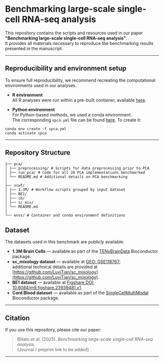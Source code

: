 # Benchmarking large-scale single-cell RNA-seq analysis

This repository contains the scripts and resources used in our paper  
**"Benchmarking large-scale single-cell RNA-seq analysis"**.  
It provides all materials necessary to reproduce the benchmarking results presented in the manuscript.

---

##  Reproducibility and environment setup

To ensure full reproducibility, we recommend recreating the computational environments used in our analyses.

- **R environment**  
  All R analyses were run within a pre-built container, available [here](https://github.com/billila/pca_scwf_paper/blob/main/envs/bioc_3_20_pca_wfsc.def).

- **Python environment**  
  For Python-based methods, we used a conda environment.  
  The corresponding `spca.yml` file can be found [here](https://github.com/billila/pca_scwf_paper/blob/main/envs/spca.yml).
  To create it:  

```
conda env create -f spca.yml
conda activate spca
```

---

## Repository Structure

```
├── pca/
│ ├── preprocessing/ # Scripts for data preprocessing prior to PCA
│ ├── run_pca/ # Code for all 28 PCA implementations benchmarked
│ └── README.md # Additional details on PCA benchmarking
│
├── scwf/
│ ├── 1.3M/ # Workflow scripts grouped by input dataset
│ ├── BE1/
│ ├── cb/
│ ├── sc_mix/
│ └── README.md
│
└── envs/ # Container and conda environment definitions
```


## Dataset

The datasets used in this benchmark are publicly available:

- **1.3M Brain Cells** — available as part of the [TENxBrainData](https://bioconductor.org/packages/TENxBrainData) Bioconductor package.  
- **sc_mixology dataset** — available at [GEO: GSE118767](https://www.ncbi.nlm.nih.gov/geo/query/acc.cgi?acc=GSE118767);  
  additional technical details are provided at [https://github.com/LuyiTian/sc_mixology](https://github.com/LuyiTian/sc_mixology).  
- **BE1 dataset** — available at [Figshare DOI: 10.6084/m9.figshare.23939481.v1](https://doi.org/10.6084/m9.figshare.23939481.v1).  
- **Cord Blood dataset** — available as part of the [SingleCellMultiModal](https://bioconductor.org/packages/SingleCellMultiModal) Bioconductor package.

---

## Citation

If you use this repository, please cite our paper:

> Billato *et al.* (2025). *Benchmarking large-scale single-cell RNA-seq analysis.*  
> [Journal / preprint link to be added]

---





